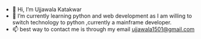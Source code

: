 - 👋 Hi, I’m Ujjawala Katakwar
- 🌱 I’m currently learning python and web development as I am willing to switch technology to python ,currently a mainframe developer.
- 📫 best way to contact me is through my email ujjawala1501@gmail.com

<!---
ujjawala1501/ujjawala1501 is a ✨ special ✨ repository because its `README.md` (this file) appears on your GitHub profile.
You can click the Preview link to take a look at your changes.
--->
